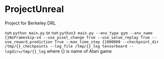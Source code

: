 # ProjectUnreal
Project for Berkeley DRL

run `python main.py`
or run `python3 main.py --env_type gym --env_name {}NoFrameskip-v4 --use_pixel_change True --use_value_replay True --use_reward_prediction True --max_time_step {}000000 --checkpoint_dir /tmp/{}_checkpoints --log_file /tmp/{}_log
tensorboard --logdir=/tmp/{}_log` where {} is name of Atari game
